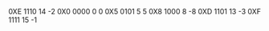 0XE     1110    14  -2
0X0     0000    0   0
0X5     0101    5   5
0X8     1000    8   -8
0XD     1101    13  -3
0XF     1111    15  -1